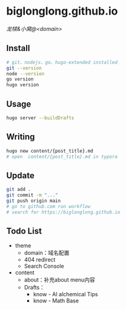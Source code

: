 # biglonglong.github.io

*龙犊&amp;小窝@&lt;domain&gt;*

## Install

```bash
# git、nodejs、go、hugo-extended installed
git --version
node --version
go version
hugo version
```


## Usage

```bash
hugo server --buildDrafts
```


## Writing

```bash
hugo new content/{post_title}.md
# open  content/{post_title}.md in typora
```


## Update

```bash
git add .
git commit -m "..."
git push origin main
# go to github.com run workflow
# search for https://biglonglong.github.io
```

## Todo List
- theme
    - domain：域名配置
    - 404 redirect
    - Search Console
- content
    - about：补充about menu内容
    - Drafts：
        - know - AI alchemical Tips
        - know - Math Base